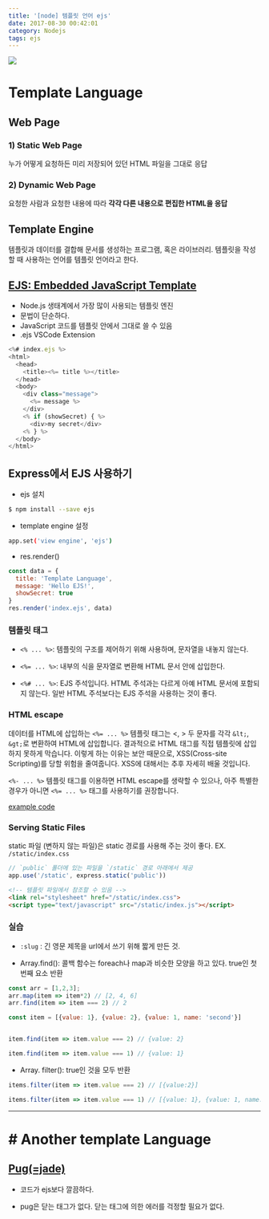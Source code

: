 ```yaml
---
title: '[node] 템플릿 언어 ejs'
date: 2017-08-30 00:42:01
category: Nodejs
tags: ejs
---
```


![](http://allvectorlogo.com/img/2016/05/node-js-logo.png)

# Template Language

## Web Page

### 1) Static Web Page

누가 어떻게 요청하든 미리 저장되어 있던 HTML 파일을 그대로 응답

### 2) Dynamic Web Page

요청한 사람과 요청한 내용에 따라 **각각 다른 내용으로 편집한 HTML을 응답**

## Template Engine
템플릿과 데이터를 결합해 문서를 생성하는 프로그램, 혹은 라이브러리. 템플릿을 작성할 때 사용하는 언어를 템플릿 언어라고 한다.

## [EJS: Embedded JavaScript Template](http://ejs.co/)

* Node.js 생태계에서 가장 많이 사용되는 템플릿 엔진
* 문법이 단순하다.
* JavaScript 코드를 템플릿 안에서 그대로 쓸 수 있음
* .ejs VSCode Extension

```js
<%# index.ejs %>
<html>
  <head>
    <title><%= title %></title>
  </head>
  <body>
    <div class="message">
      <%= message %>
    </div>
    <% if (showSecret) { %>
      <div>my secret</div>
    <% } %>
  </body>
</html>
```

## Express에서 EJS 사용하기

* ejs 설치

```bash
$ npm install --save ejs
```

* template engine 설정

```bash
app.set('view engine', 'ejs')
```

* res.render()
```js
const data = {
  title: 'Template Language',
  message: 'Hello EJS!',
  showSecret: true
}
res.render('index.ejs', data)
```

### 템플릿 태그

* `<% ... %>`: 템플릿의 구조를 제어하기 위해 사용하며, 문자열을 내놓지 않는다.

* `<%= ... %>`: 내부의 식을 문자열로 변환해 HTML 문서 안에 삽입한다.

* `<%# ... %>`: EJS 주석입니다. HTML 주석과는 다르게 아예 HTML 문서에 포함되지 않는다. 일반 HTML 주석보다는 EJS 주석을 사용하는 것이 좋다.

### HTML escape

데이터를 HTML에 삽입하는 `<%= ... %>` 템플릿 태그는 <, > 두 문자를 각각 `&lt;`, `&gt;`로 변환하여 HTML에 삽입합니다. 결과적으로 HTML 태그를 직접 템플릿에 삽입하지 못하게 막습니다. 이렇게 하는 이유는 보안 때문으로, XSS(Cross-site Scripting)를 당할 위험을 줄여줍니다. XSS에 대해서는 추후 자세히 배울 것입니다.

`<%- ... %>` 템플릿 태그를 이용하면 HTML escape를 생략할 수 있으나, 아주 특별한 경우가 아니면 `<%= ... %>` 태그를 사용하기를 권장합니다.

[example code](https://glitch.com/edit/#!/married-wing)

### Serving Static Files

static 파일 (변하지 않는 파일)은 static 경로를 사용해 주는 것이 좋다. EX. `/static/index.css`

```js
// `public` 폴더에 있는 파일을 `/static` 경로 아래에서 제공
app.use('/static', express.static('public'))
```

```html
<!-- 템플릿 파일에서 참조할 수 있음 -->
<link rel="stylesheet" href="/static/index.css">
<script type="text/javascript" src="/static/index.js"></script>
```

### 실습

* `:slug` : 긴 영문 제목을 url에서 쓰기 위해 짧게 만든 것.

* Array.find(): 콜백 함수는 foreach나 map과 비슷한 모양을 하고 있다. true인 첫번째 요소 반환  

```js
const arr = [1,2,3];
arr.map(item => item*2) // [2, 4, 6]
arr.find(item => item === 2) // 2

const item = [{value: 1}, {value: 2}, {value: 1, name: 'second'}]


item.find(item => item.value === 2) // {value: 2}

item.find(item => item.value === 1) // {value: 1}

```

* Array. filter(): true인 것을 모두 반환

```js
items.filter(item => item.value === 2) // [{value:2}]

items.filter(item => item.value === 1) // [{value: 1}, {value: 1, name: "second"}]
```

---

# # Another template Language

## [Pug(=jade)](https://pugjs.org/api/getting-started.html)

* 코드가 ejs보다 깔끔하다.

* pug은 닫는 태그가 없다. 닫는 태그에 의한 에러를 걱정할 필요가 없다.
